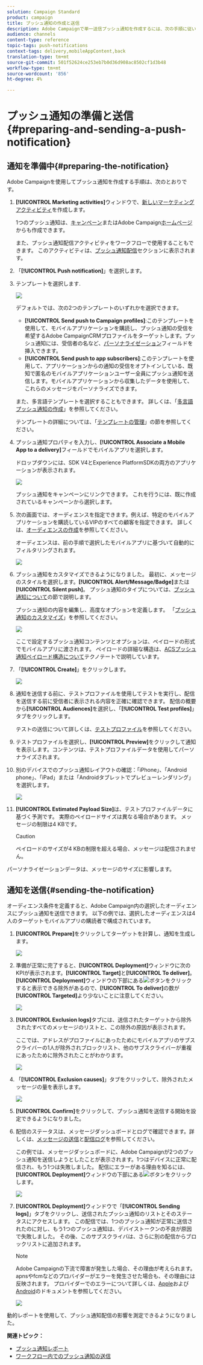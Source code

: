 ```yaml
---
solution: Campaign Standard
product: campaign
title: プッシュ通知の作成と送信
description: Adobe Campaignで単一送信プッシュ通知を作成するには、次の手順に従います。
audience: channels
content-type: reference
topic-tags: push-notifications
context-tags: delivery,mobileAppContent,back
translation-type: tm+mt
source-git-commit: 501f52624ce253eb7b0d36d908ac8502cf1d3b48
workflow-type: tm+mt
source-wordcount: '856'
ht-degree: 4%

---
```



# プッシュ通知の準備と送信{#preparing-and-sending-a-push-notification}

## 通知を準備中{#preparing-the-notification}

Adobe Campaignを使用してプッシュ通知を作成する手順は、次のとおりです。

1. **[!UICONTROL Marketing activities]**&#x200B;ウィンドウで、[新しいマーケティングアクティビティ](../../start/using/marketing-activities.md#creating-a-marketing-activity)を作成します。

   1つのプッシュ通知は、[キャンペーン](../../start/using/marketing-activities.md#creating-a-marketing-activity)またはAdobe Campaign[ホームページ](../../start/using/interface-description.md#home-page)からも作成できます。

   また、プッシュ通知配信アクティビティをワークフローで使用することもできます。 このアクティビティは、[プッシュ通知配信](../../automating/using/push-notification-delivery.md)セクションに表示されます。

1. 「**[!UICONTROL Push notification]**」を選択します。
1. テンプレートを選択します.

   ![](assets/push_notif_type.png)

   デフォルトでは、次の2つのテンプレートのいずれかを選択できます。

   * **[!UICONTROL Send push to Campaign profiles]**:このテンプレートを使用して、モバイルアプリケーションを購読し、プッシュ通知の受信を希望するAdobe CampaignCRMプロファイルをターゲットします。プッシュ通知には、受信者の名など、[パーソナライゼーション](../../designing/using/personalization.md#inserting-a-personalization-field)フィールドを挿入できます。
   * **[!UICONTROL Send push to app subscribers]**:このテンプレートを使用して、アプリケーションからの通知の受信をオプトインしている、既知で匿名のモバイルアプリケーションユーザー全員にプッシュ通知を送信します。モバイルアプリケーションから収集したデータを使用して、これらのメッセージをパーソナライズできます。

   また、多言語テンプレートを選択することもできます。 詳しくは、「[多言語プッシュ通知の作成](../../channels/using/creating-a-multilingual-push-notification.md)」を参照してください。

   テンプレートの詳細については、「[テンプレートの管理](../../start/using/marketing-activity-templates.md)」の節を参照してください。

1. プッシュ通知プロパティを入力し、**[!UICONTROL Associate a Mobile App to a delivery]**&#x200B;フィールドでモバイルアプリを選択します。

   ドロップダウンには、SDK V4とExperience PlatformSDKの両方のアプリケーションが表示されます。

   ![](assets/push_notif_properties.png)

   プッシュ通知をキャンペーンにリンクできます。 これを行うには、既に作成されているキャンペーンから選択します。

1. 次の画面では、オーディエンスを指定できます。例えば、特定のモバイルアプリケーションを購読しているVIPのすべての顧客を指定できます。 詳しくは、[オーディエンスの作成](../../audiences/using/creating-audiences.md)を参照してください。

   オーディエンスは、前の手順で選択したモバイルアプリに基づいて自動的にフィルタリングされます。

   ![](assets/push_notif_audience.png)

1. プッシュ通知をカスタマイズできるようになりました。 最初に、メッセージのスタイルを選択します。**[!UICONTROL Alert/Message/Badge]**&#x200B;または&#x200B;**[!UICONTROL Silent push]**。 プッシュ通知のタイプについては、[プッシュ通知について](../../channels/using/about-push-notifications.md)の節で説明します。

   プッシュ通知の内容を編集し、高度なオプションを定義します。 「[プッシュ通知のカスタマイズ](../../channels/using/customizing-a-push-notification.md)」を参照してください。

   ![](assets/push_notif_content.png)

   ここで設定するプッシュ通知コンテンツとオプションは、ペイロードの形式でモバイルアプリに渡されます。 ペイロードの詳細な構造は、[ACSプッシュ通知ペイロード構造について](https://docs.adobe.com/content/help/ja-JP/campaign-standard/using/communication-channels/push-notifications/push-payload.translate.html)テクノテートで説明しています。

1. 「**[!UICONTROL Create]**」をクリックします。

   ![](assets/push_notif_content_2.png)

1. 通知を送信する前に、テストプロファイルを使用してテストを実行し、配信を送信する前に受信者に表示される内容を正確に確認できます。 配信の概要から&#x200B;**[!UICONTROL Audiences]**&#x200B;を選択し、「**[!UICONTROL Test profiles]**」タブをクリックします。

   テストの送信について詳しくは、[テストプロファイル](../../sending/using/sending-proofs.md)を参照してください。

1. テストプロファイルを選択し、**[!UICONTROL Preview]**&#x200B;をクリックして通知を表示します。コンテンツは、テストプロファイルデータを使用してパーソナライズされます。
1. 別のデバイスでのプッシュ通知レイアウトの確認：「iPhone」、「Android phone」、「iPad」または「Androidタブレットでプレビューレンダリング」を選択します。

   ![](assets/push_notif_preview.png)

1. **[!UICONTROL Estimated Payload Size]**&#x200B;は、テストプロファイルデータに基づく予測です。 実際のペイロードサイズは異なる場合があります。 メッセージの制限は4 KBです。

   >[!CAUTION]
   >
   >ペイロードのサイズが4 KBの制限を超える場合、メッセージは配信されません。

パーソナライゼーションデータは、メッセージのサイズに影響します。

## 通知を送信{#sending-the-notification}

オーディエンス条件を定義すると、Adobe Campaign内の選択したオーディエンスにプッシュ通知を送信できます。 以下の例では、選択したオーディエンスは4人のターゲットモバイルアプリの購読者で構成されています。

1. **[!UICONTROL Prepare]**&#x200B;をクリックしてターゲットを計算し、通知を生成します。

   ![](assets/push_send_1.png)

1. 準備が正常に完了すると、**[!UICONTROL Deployment]**&#x200B;ウィンドウに次のKPIが表示されます。**[!UICONTROL Target]**&#x200B;と&#x200B;**[!UICONTROL To deliver]**。 **[!UICONTROL Deployment]**&#x200B;ウィンドウの下部にある![](assets/lp_link_properties.png)ボタンをクリックすると表示できる除外があるので、**[!UICONTROL To deliver]**&#x200B;の数が&#x200B;**[!UICONTROL Targeted]**&#x200B;より少ないことに注意してください。

   ![](assets/push_send_2.png)

1. **[!UICONTROL Exclusion logs]**&#x200B;タブには、送信されたターゲットから除外されたすべてのメッセージのリストと、この除外の原因が表示されます。

   ここでは、アドレスがプロファイルにあったためにモバイルアプリのサブスクライバーの1人が除外されブロックリスト、他のサブスクライバーが重複にあったために除外されたことがわかります。

   ![](assets/push_send_5.png)

1. 「**[!UICONTROL Exclusion causes]**」タブをクリックして、除外されたメッセージの量を表示します。

   ![](assets/push_send_7.png)

1. **[!UICONTROL Confirm]**&#x200B;をクリックして、プッシュ通知を送信する開始を設定できるようになりました。
1. 配信のステータスは、メッセージダッシュボードとログで確認できます。詳しくは、[メッセージの送信](../../sending/using/confirming-the-send.md)と[配信ログ](../../sending/using/monitoring-a-delivery.md#delivery-logs)を参照してください。

   この例では、メッセージダッシュボードに、Adobe Campaignが2つのプッシュ通知を送信しようとしたことが表示されます。1つはデバイスに正常に配信され、もう1つは失敗しました。 配信にエラーがある理由を知るには、**[!UICONTROL Deployment]**&#x200B;ウィンドウの下部にある![](assets/lp_link_properties.png)ボタンをクリックします。

   ![](assets/push_send_4.png)

1. **[!UICONTROL Deployment]**&#x200B;ウィンドウで「**[!UICONTROL Sending logs]**」タブをクリックし、送信されたプッシュ通知のリストとそのステータスにアクセスします。 この配信では、1つのプッシュ通知が正常に送信されたのに対し、もう1つのプッシュ通知は、デバイストークンの不良が原因で失敗しました。 その後、このサブスクライバは、さらに別の配信からブロックリストに追加されます。

   >[!NOTE]
   >
   >Adobe Campaignの下流で障害が発生した場合、その理由が考えられます。 apnsやfcmなどのプロバイダーがエラーを発生させた場合も、その理由には反映されます。 プロバイダーでのエラーについて詳しくは、[Apple](https://developer.apple.com/library/content/documentation/NetworkingInternet/Conceptual/RemoteNotificationsPG/CommunicatingwithAPNs.html)および[Android](https://firebase.google.com/docs/cloud-messaging/http-server-ref)のドキュメントを参照してください。

   ![](assets/push_send_6.png)

動的レポートを使用して、プッシュ通知配信の影響を測定できるようになりました。

**関連トピック：**

* [プッシュ通知レポート](../../reporting/using/push-notification-report.md)
* [ワークフロー内でのプッシュ通知の送信](../../automating/using/push-notification-delivery.md)
